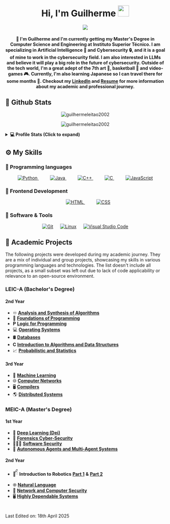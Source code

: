 <h1 align="center">
Hi, I'm Guilherme
<img src="https://media4.giphy.com/media/v1.Y2lkPTc5MGI3NjExcnRlM28ydnRzNTZnOWtvYXp4ZzhocWxzaWZ0YW85Y3M1MnB5M3lxNCZlcD12MV9pbnRlcm5hbF9naWZfYnlfaWQmY3Q9Zw/QxHQ4BtLeEGBlWIFTs/giphy.gif" width="35">
</h1>

<p align="center">
  <a href="https://github.com/DenverCoder1/readme-typing-svg"><img src="https://readme-typing-svg.herokuapp.com?lines=Computer+Science+and+Engineering;@+Instituto+Superior+Técnico;Cybersecurity+and+AI&font=rubik&center=true&vCenter=false&multiline=true&duration=1500&color=008000&height=80&repeat=false"></a>
</p>

<h4 align="center">
👋 I'm Guilherme and I'm currently getting my Master's Degree in Computer Science and Engineering at Instituto Superior Técnico. I am specializing in Artificial Intelligence 🤖 and Cybersecurity 🔒, and it is a goal of mine to work in the cybersecurity field. I am also interested in LLMs and believe it will play a big role in the future of cybersecurity.
Outside of the tech world, I'm a great adept of the 7th art 🎥, basketball 🏀 and video-games 🎮.
Currently, I'm also learning Japanese so I can travel there for some months 🛬.
Checkout my <a href="https://www.linkedin.com/in/guilherme-leit%C3%A3o-47bb27192/">LinkedIn</a> and <a href="https://guilhermeleitao2002.github.io/guilhermeleitao2002/CV.pdf">Resume</a> for more information about my academic and professional journey.
</h4>

## 🌱 Github Stats


<p align="center">
<img src="https://github-readme-streak-stats.herokuapp.com/?user=guilhermeleitao2002&theme=algolia" alt="guilhermeleitao2002"  />
</p>

<p align="center">
<image src="https://github-readme-stats.vercel.app/api/top-langs/?username=guilhermeleitao2002&theme=github_dark&count_private=true&hide=Roff,HTML" alt="guilhermeleitao2002" />
</p>

<details> 
  <summary><b>💻 Profile Stats (Click to expand)</b></summary>
    <p align="center">
    <img src="https://komarev.com/ghpvc/?username=guilhermeleitao2002&label=Profile%20views&color=0e25d1&style=for-the-badge" alt="guilhermeleitao2002" />
    </p>
  <p align="center">
    <a href="https://github.com/anuraghazra/github-readme-stats"><img alt="guilhermeleitao2002's Github Stats" src="https://github-readme-stats.vercel.app/api?username=guilhermeleitao2002&show_icons=true&count_private=true&theme=algolia" height="192px"/></a></p>
  &nbsp;
</details>

## ⚙️ My Skills

### 📎 Programming languages

<p align="center">
  <a href="https://www.python.org" target="_blank">
    <img alt="Python" src="https://img.shields.io/badge/Python%20-%2314354C.svg?logo=python&logoColor=white">
  </a>
  &emsp;
  &emsp;
    <a href="https://www.java.com" target="_blank"> 
        <img alt="Java" src="https://img.shields.io/badge/Java%20-%23ED8B00.svg?logo=java&logoColor=white">
    </a>
  &emsp;
  &emsp;
    <a href="https://isocpp.org/" target="_blank"> 
        <img alt="C++" src="https://img.shields.io/badge/C%2B%2B%20-%2300599C.svg?logo=c%2B%2B&logoColor=white">
    </a>
    &emsp;
    &emsp;
  <a href="https://www.cprogramming.com/" target="_blank"> 
    <img alt="C" src="https://img.shields.io/badge/C%20-%232370ED.svg?logo=c&logoColor=white">
  </a>
  &emsp;
  &emsp;
  <a href="https://developer.mozilla.org/en-US/docs/Web/JavaScript" target="_blank"> 
     <img alt="JavaScript" src="https://img.shields.io/badge/JavaScript%20-%23F7DF1E.svg?logo=javascript&logoColor=black">
  </a>
</p>

### 📎 Frontend Development
<p align="center"> 
  &emsp; 
    <a href="https://www.w3.org/html/" target="_blank">
        <img alt="HTML" src="https://img.shields.io/badge/HTML%20-%23E34F26.svg?logo=html5&logoColor=white">
    </a>
  &emsp;
  &emsp;
  <a href="https://www.w3schools.com/css/" target="_blank">
    <img alt="CSS" src="https://img.shields.io/badge/CSS%20-%231572B6.svg?logo=css3&logoColor=white">
  </a> 
</p>

### 📎 Software & Tools

<p align="center">
    <a href="#"><img alt="Git" src="https://img.shields.io/badge/Git%20-%23F05033.svg?logo=git&logoColor=white"></a>
  &emsp;
    <a href="#"><img alt="Linux" src="https://img.shields.io/badge/Linux-FCC624?style=flat&logo=linux&logoColor=black"></a>
  &emsp;
    <a href="#"><img alt="Visual Studio Code" src="https://img.shields.io/badge/Visual%20Studio%20Code-0078d7.svg?logo=visual-studio-code&logoColor=white"></a>
</p>

## 📖 Academic Projects

The following projects were developed during my academic journey. They are a mix of individual and group projects, showcasing my skills in various programming languages and technologies. The list doesn't include all projects, as a small subset was left out due to lack of code applicability or relevance to an open-source environment.

### LEIC-A (Bachelor's Degree)

#### 2nd Year

- ♾️ [**Analysis and Synthesis of Algorithms**](https://github.com/guilhermeleitao2002/Algorithms-Project)
- 🐍 [**Foundations of Programming**](https://github.com/guilhermeleitao2002/BuggyDB-Meadow-Project)
- 𝐏 [**Logic for Programming**](https://github.com/guilhermeleitao2002/Hashi-Puzzle-Project)
- 💻 [**Operating Systems**](https://github.com/guilhermeleitao2002/OS-Project)
- 🛢 [**Databases**](https://github.com/guilhermeleitao2002/DB-Project)
- 𝐂 [**Introduction to Algorithms and Data Structures**](https://github.com/guilhermeleitao2002/Airport-Simulator)
- 📈 [**Probabilistic and Statistics**](https://github.com/guilhermeleitao2002/Statistics-Project)

#### 3rd Year

- 🧠 [**Machine Learning**](https://github.com/guilhermeleitao2002/ML-Project)
- 🌐 [**Computer Networks**](https://github.com/guilhermeleitao2002/Hangman-Game)
- 🖥 [**Compilers**](https://github.com/guilhermeleitao2002/MML-Compiler)
- 🌎 [**Distributed Systems**](https://github.com/guilhermeleitao2002/Distributed-Systems)

### MEIC-A (Master's Degree)

#### 1st Year

- 🤖 [**Deep Learning (Dei)**](https://github.com/guilhermeleitao2002/Deep-Learning-Project)
- 🔎 [**Forensics Cyber-Security**](https://github.com/guilhermeleitao2002/Forensics-Project)
- 👨🏼‍💻 [**Software Security**](https://github.com/guilhermeleitao2002/Vulnerability-Tool-Scanner)
- 👾 [**Autonomous Agents and Multi-Agent Systems**](https://github.com/guilhermeleitao2002/Game-of-Sueca-Engine)

#### 2nd Year

- 🤖ིྀ **Introduction to Robotics** [**Part 1**](https://github.com/guilhermeleitao2002/IRobo) **&** [**Part 2**](https://github.com/guilhermeleitao2002/IRobo-rrt_planner)
- ֎ [**Natural Language**](https://github.com/guilhermeleitao2002/Movie-Genre-Prediction)
- 🔐 [**Network and Computer Security**](https://github.com/guilhermeleitao2002/Network-Security-Project)
- 🖥️ [**Highly Dependable Systems**](https://github.com/guilhermeleitao2002/DepBlockchain)

#

Last Edited on: 18th April 2025